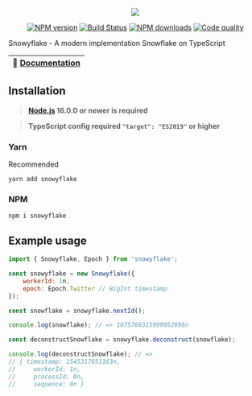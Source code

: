 <p align="center"><img src="https://raw.githubusercontent.com/negezor/snowyflake/master/docs/logo.svg?sanitize=true"></p>
<p align="center">
<a href="https://www.npmjs.com/package/snowyflake"><img src="https://img.shields.io/npm/v/snowyflake.svg?style=flat-square" alt="NPM version"></a>
<a href="https://travis-ci.com/negezor/snowyflake"><img src="https://img.shields.io/travis/negezor/snowyflake.svg?style=flat-square" alt="Build Status"></a>
<a href="https://www.npmjs.com/package/snowyflake"><img src="https://img.shields.io/npm/dt/snowyflake.svg?style=flat-square" alt="NPM downloads"></a>
<a href="https://www.codacy.com/app/negezor/snowyflake"><img src="https://img.shields.io/codacy/grade/3ddc9fe5bca94ec898e1286481859fc1.svg?style=flat-square" alt="Code quality"></a>
</p>

Snowyflake - A modern implementation Snowflake on TypeScript

| 📖 [Documentation](docs/) |
|---------------------------|

## Installation
> **[Node.js](https://nodejs.org/) 16.0.0 or newer is required**

> **TypeScript config required `"target": "ES2019"` or higher**

### Yarn
Recommended
```
yarn add snowyflake
```

### NPM
```
npm i snowyflake
```

## Example usage
```js
import { Snowyflake, Epoch } from 'snowyflake';

const snowyflake = new Snowyflake({
    workerId: 1n,
    epoch: Epoch.Twitter // BigInt timestamp
});

const snowflake = snowyflake.nextId();

console.log(snowflake); // => 1075766315999952896n

const deconstructSnowflake = snowyflake.deconstruct(snowflake);

console.log(deconstructSnowflake); // =>
// { timestamp: 1545317651163n,
//     workerId: 1n,
//     processId: 0n,
//     sequence: 0n }

```
